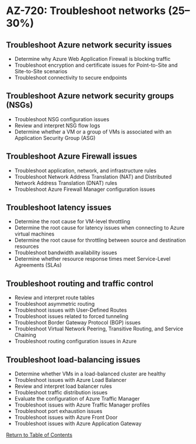 # AZ-720: Troubleshoot networks (25–30%)

## Troubleshoot Azure network security issues
* Determine why Azure Web Application Firewall is blocking traffic
* Troubleshoot encryption and certificate issues for Point-to-Site and Site-to-Site scenarios
* Troubleshoot connectivity to secure endpoints

## Troubleshoot Azure network security groups (NSGs)
* Troubleshoot NSG configuration issues
* Review and interpret NSG flow logs
* Determine whether a VM or a group of VMs is associated with an Application Security Group (ASG)

## Troubleshoot Azure Firewall issues
* Troubleshoot application, network, and infrastructure rules
* Troubleshoot Network Address Translation (NAT) and Distributed Network Address Translation (DNAT) rules
* Troubleshoot Azure Firewall Manager configuration issues

## Troubleshoot latency issues
* Determine the root cause for VM-level throttling
* Determine the root cause for latency issues when connecting to Azure virtual machines
* Determine the root cause for throttling between source and destination resources
* Troubleshoot bandwidth availability issues 
* Determine whether resource response times meet Service-Level Agreements (SLAs)

## Troubleshoot routing and traffic control
* Review and interpret route tables
* Troubleshoot asymmetric routing
* Troubleshoot issues with User-Defined Routes
* Troubleshoot issues related to forced tunneling
* Troubleshoot Border Gateway Protocol (BGP) issues
* Troubleshoot Virtual Network Peering, Transitive Routing, and Service Chaining
* Troubleshoot routing configuration issues in Azure

## Troubleshoot load-balancing issues
* Determine whether VMs in a load-balanced cluster are healthy
* Troubleshoot issues with Azure Load Balancer
* Review and interpret load balancer rules
* Troubleshoot traffic distribution issues
* Evaluate the configuration of Azure Traffic Manager
* Troubleshoot issues with Azure Traffic Manager profiles
* Troubleshoot port exhaustion issues
* Troubleshoot issues with Azure Front Door
* Troubleshoot issues with Azure Application Gateway

[Return to Table of Contents](README.md)